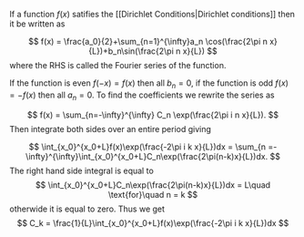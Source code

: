 If a function $f(x)$ satifies the [[Dirichlet Conditions|Dirichlet conditions]] then it be written as

$$
f(x) = \frac{a_0}{2}+\sum_{n=1}^{\infty}a_n \cos(\frac{2\pi n x}{L})+b_n\sin(\frac{2\pi n x}{L})
$$
where the RHS is called the Fourier series of the function.


If the function is even $f(-x) = f(x)$ then all $b_n = 0$, if the function is odd $f(x) = -f(x)$ then all $a_n = 0$. To find the coefficients we rewrite the series as 

$$
f(x) = \sum_{n=-\infty}^{\infty} C_n \exp(\frac{2\pi i n x}{L}).
$$
Then integrate both sides over an entire period giving

$$
\int_{x_0}^{x_0+L}f(x)\exp(\frac{-2\pi i k x}{L})dx = \sum_{n =-\infty}^{\infty}\int_{x_0}^{x_0+L}C_n\exp(\frac{2\pi(n-k)x}{L})dx.
$$
The right hand side integral is equal to 
$$
\int_{x_0}^{x_0+L}C_n\exp(\frac{2\pi(n-k)x}{L})dx = L\quad \text{for}\quad n = k
$$
otherwide it is equal to zero. Thus we get 
$$
C_k = \frac{1}{L}\int_{x_0}^{x_0+L}f(x)\exp(\frac{-2\pi i k x}{L})dx
$$